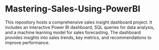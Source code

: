 # Mastering-Sales-Using-PowerBI
This repository hosts a comprehensive sales insight dashboard project. It includes an interactive Power BI dashboard, SQL queries for data analysis, and a machine learning model for sales forecasting. The dashboard provides insights into sales trends, key metrics, and recommendations to improve performance.
